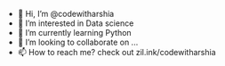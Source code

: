 - 👋 Hi, I’m @codewitharshia
- 👀 I’m interested in Data science
- 🌱 I’m currently learning Python
- 💞️ I’m looking to collaborate on ...
- 📫 How to reach me? check out zil.ink/codewitharshia

<!---
codewitharshia/codewitharshia is a ✨ special ✨ repository because its `README.md` (this file) appears on your GitHub profile.
You can click the Preview link to take a look at your changes.
--->
